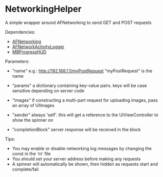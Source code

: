 # NetworkingHelper
A simple wrapper around AFNetworking to send GET and POST requests

Dependencies:
- [AFNetworking](https://github.com/AFNetworking/AFNetworking)
- [AFNetworkActivityLogger](https://github.com/AFNetworking/AFNetworkActivityLogger)
- [MBProgressHUD](https://github.com/jdg/MBProgressHUD)

Parameters:
- "name"
e.g.: http://192.168.1.1/myPostRequest
"myPostRequest" is the name

- "params"
a dictionary containing key-value pairs. keys will be case sensitive depending on server code

- "images"
if constructing a multi-part request for uploading images, pass an array of UIImages

- "sender"
always 'self'. this will get a reference to the UIViewController to show the spinner on

- "completionBlock"
server response will be received in the block

Tips:
- You may enable or disable networking log messages by changing the const in the 'm' file
- You should set your server address before making any requests
- A spinner will automatically be shown, then hidden as requests start and complete/fail
